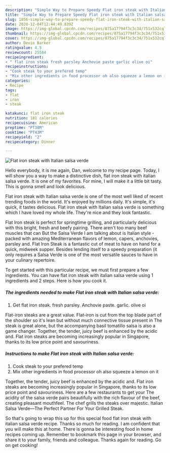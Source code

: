 ```yaml
---
description: "Simple Way to Prepare Speedy Flat iron steak with Italian salsa verde"
title: "Simple Way to Prepare Speedy Flat iron steak with Italian salsa verde"
slug: 1856-simple-way-to-prepare-speedy-flat-iron-steak-with-italian-salsa-verde
date: 2020-12-04T12:44:49.839Z
image: https://img-global.cpcdn.com/recipes/875a17794f3c3c34/751x532cq70/flat-iron-steak-with-italian-salsa-verde-recipe-main-photo.jpg
thumbnail: https://img-global.cpcdn.com/recipes/875a17794f3c3c34/751x532cq70/flat-iron-steak-with-italian-salsa-verde-recipe-main-photo.jpg
cover: https://img-global.cpcdn.com/recipes/875a17794f3c3c34/751x532cq70/flat-iron-steak-with-italian-salsa-verde-recipe-main-photo.jpg
author: Devin Barker
ratingvalue: 4.5
reviewcount: 25584
recipeingredient:
- " flat iron steak fresh parsley Anchovie paste garlic olive oi"
recipeinstructions:
- "Cook steak to your prefered temp"
- "Mix other ingredients in food processor oh also squeeze a lemon on it"
categories:
- Recipe
tags:
- flat
- iron
- steak

katakunci: flat iron steak 
nutrition: 181 calories
recipecuisine: American
preptime: "PT38M"
cooktime: "PT43M"
recipeyield: "2"
recipecategory: Dinner

---
```



![Flat iron steak with Italian salsa verde](https://img-global.cpcdn.com/recipes/875a17794f3c3c34/751x532cq70/flat-iron-steak-with-italian-salsa-verde-recipe-main-photo.jpg)

Hello everybody, it is me again, Dan, welcome to my recipe page. Today, I will show you a way to make a distinctive dish, flat iron steak with italian salsa verde. It is one of my favorites. For mine, I will make it a little bit tasty. This is gonna smell and look delicious.

Flat iron steak with Italian salsa verde is one of the most well liked of recent trending foods in the world. It's enjoyed by millions daily. It's simple, it's quick, it tastes delicious. Flat iron steak with Italian salsa verde is something which I have loved my whole life. They're nice and they look fantastic.

Flat Iron steak is perfect for springtime grilling, and particularly delicious with this bright, fresh and beefy pairing. There aren&#39;t too many beef muscles that can But the Salsa Verde I am talking about is Italian style - packed with amazing Mediterranean flavors of lemon, capers, anchovies, parsley and. Flat Iron Steak is a fantastic cut of meat to have on hand for a quick, midweek supper. Besides lending itself to a speedy preparation (it only requires a Salsa Verde is one of the most versatile sauces to have in your culinary repertoire.


To get started with this particular recipe, we must first prepare a few ingredients. You can have flat iron steak with italian salsa verde using 1 ingredients and 2 steps. Here is how you cook it.

<!--inarticleads1-->

##### The ingredients needed to make Flat iron steak with Italian salsa verde:

1. Get  flat iron steak. fresh parsley. Anchovie paste. garlic. olive oi


Flat-iron steaks are a great value. Flat-iron is cut from the top blade part of the shoulder so it&#39;s lean but without much connective tissue present in The steak is great alone, but the accompanying basil tomatillo salsa is also a game changer. Together, the tender, juicy beef is enhanced by the acidic and. Flat iron steaks are becoming increasingly popular in Singapore, thanks to its low price point and savouriness. 

<!--inarticleads2-->

##### Instructions to make Flat iron steak with Italian salsa verde:

1. Cook steak to your prefered temp
1. Mix other ingredients in food processor oh also squeeze a lemon on it


Together, the tender, juicy beef is enhanced by the acidic and. Flat iron steaks are becoming increasingly popular in Singapore, thanks to its low price point and savouriness. Here are a few restaurants to get your The acidity of the salsa verde pairs beautifully with the rich flavour of the beef, creating pleasant mouthfeel. The chef grills the steaks over majestic. Italian Salsa Verde—The Perfect Partner For Your Grilled Steak. 

So that's going to wrap this up for this special food flat iron steak with italian salsa verde recipe. Thanks so much for reading. I am confident that you will make this at home. There is gonna be interesting food in home recipes coming up. Remember to bookmark this page in your browser, and share it to your family, friends and colleague. Thanks again for reading. Go on get cooking!
